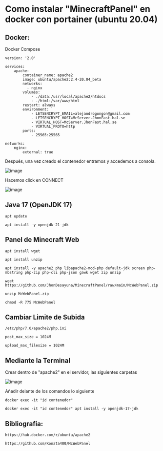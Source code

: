 # Como instalar "MinecraftPanel" en docker con portainer (ubuntu 20.04)

## Docker:

Docker Compose
```
version: '2.0'

services:
    apache:
        container_name: apache2
        image: ubuntu/apache2:2.4-20.04_beta
        networks:
          - nginx
        volumes:
            - ./data:/usr/local/apache2/htdocs
            - ./html:/var/www/html
        restart: always
        environment:
            - LETSENCRYPT_EMAIL=alejandrogongon@gmail.com
            - LETSENCRYPT_HOST=McServer.JhonFast.hal.se
            - VIRTUAL_HOST=McServer.JhonFast.hal.se
            - VIRTUAL_PROTO=http
        ports:
            - 25565:25565

networks:
    nginx:
        external: true
```


Después, una vez creado el contenedor entramos y accedemos a consola.

![image](https://user-images.githubusercontent.com/25081670/146308996-553bd2b6-a9f7-4554-8a16-fca77aa1c8ab.png)

Hacemos click en CONNECT

![image](https://user-images.githubusercontent.com/25081670/146309159-7bab7285-3059-4137-b94d-fd0ff0542b25.png)

## Java 17 (OpenJDK 17)

```
apt update
```
```
apt install -y openjdk-21-jdk
```

## Panel de Minecraft Web

```
apt install wget
```
```
apt install unzip
```
```
apt install -y apache2 php libapache2-mod-php default-jdk screen php-mbstring php-zip php-cli php-json gawk wget zip unzip
```
```
wget https://github.com/JhonDesayuna/MinecraftPanel/raw/main/McWebPanel.zip
```
```
unzip McWebPanel.zip
```
```
chmod -R 775 McWebPanel
```


## Cambiar Limite de Subida
```
/etc/php/7.0/apache2/php.ini
```
```
post_max_size = 1024M
```
```
upload_max_filesize = 1024M
```

## Mediante la Terminal

Crear dentro de "apache2" en el servidor, las siguientes carpetas

![image](https://github.com/JhonDesayuna/MinecraftPanel/assets/25081670/c3ecfd98-4227-438e-a5da-7ea5a39060f7)


Añadir delante de los comandos lo siguiente

```
docker exec -it "id contenedor"
```
```
docker exec -it "id contenedor" apt install -y openjdk-17-jdk
```

## Bibliografia:

`https://hub.docker.com/r/ubuntu/apache2`

`https://github.com/Konata400/McWebPanel`
